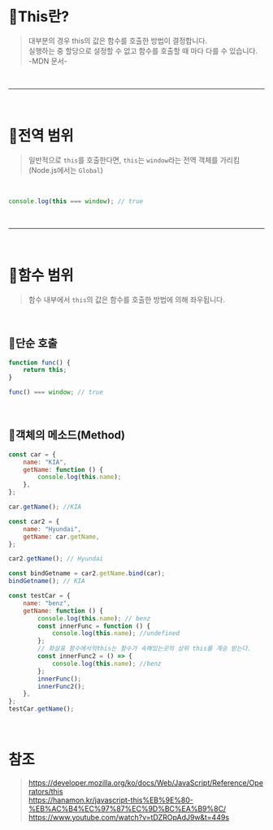 # 📕This란?

> 대부분의 경우 this의 값은 함수를 호출한 방법이 결정합니다.  
> 실행하는 중 할당으로 설정할 수 없고 함수를 호출할 때 마다 다를 수 있습니다.  
> -MDN 문서-

<br/>

---

<br/>

# 📕전역 범위

> 일반적으로 `this`를 호출한다면, `this`는 `window`라는 전역 객체를 가리킴 <br/> (Node.js에서는 `Global`)

<br/>

```js
console.log(this === window); // true
```

<br/>

---

<br/>

# 📕함수 범위

> 함수 내부에서 `this`의 값은 함수를 호출한 방법에 의해 좌우됩니다.

<br/>

## 📖단순 호출

```js
function func() {
    return this;
}

func() === window; // true
```

<br/>

## 📖객체의 메소드(Method)

```js
const car = {
    name: "KIA",
    getName: function () {
        console.log(this.name);
    },
};

car.getName(); //KIA
```

```js
const car2 = {
    name: "Hyundai",
    getName: car.getName,
};

car2.getName(); // Hyundai
```

```js
const bindGetname = car2.getName.bind(car);
bindGetname(); // KIA
```

```js
const testCar = {
    name: "benz",
    getName: function () {
        console.log(this.name); // benz
        const innerFunc = function () {
            console.log(this.name); //undefined
        };
        // 화살표 함수에서의this는 함수가 속해있는곳의 상위 this를 계승 받는다.
        const innerFunc2 = () => {
            console.log(this.name); //benz
        };
        innerFunc();
        innerFunc2();
    },
};
testCar.getName();
```

<br/>

# 참조

> https://developer.mozilla.org/ko/docs/Web/JavaScript/Reference/Operators/this  
> https://hanamon.kr/javascript-this%EB%9E%80-%EB%AC%B4%EC%97%87%EC%9D%BC%EA%B9%8C/  
> https://www.youtube.com/watch?v=tDZROpAdJ9w&t=449s
